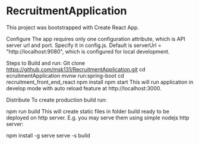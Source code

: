 # RecruitmentApplication
This project was bootstrapped with Create React App.

Configure
The app requires only one configuration attribute, which is API server url and port. Specify it in config.js. Default is serverUrl = "http://localhost:9080", which is configured for local development.

Steps to Build and run:
Git clone https://github.com/msk131/RecruitmentApplication.git
cd ecruitmentApplication
mvnw run:spring-boot
cd recruitment_front_end_react
npm install
npm start
This will run application in develop mode with auto reload feature at http://localhost:3000.

Distribute
To create production build run:

npm run build
This will create static files in folder build ready to be deployed on http server. E.g. you may serve them using simple nodejs http server:

npm install -g serve
serve -s build
